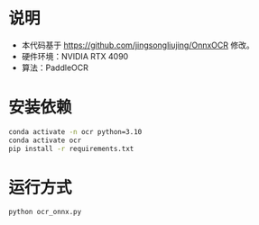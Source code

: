 # 说明
- 本代码基于 https://github.com/jingsongliujing/OnnxOCR 修改。
- 硬件环境：NVIDIA RTX 4090
- 算法：PaddleOCR


# 安装依赖
```bash
conda activate -n ocr python=3.10
conda activate ocr
pip install -r requirements.txt
```

# 运行方式
```bash
python ocr_onnx.py
```